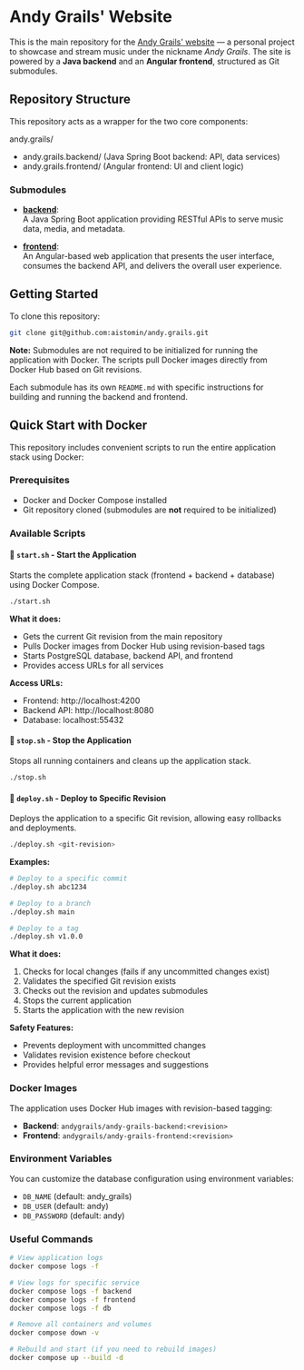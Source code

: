 # Andy Grails' Website

This is the main repository for the [Andy Grails' website](https://andy-grails.de/)
— a personal project to showcase and stream music under the nickname _Andy Grails_.
The site is powered by a **Java backend** and an **Angular frontend**, structured
as Git submodules.

## Repository Structure

This repository acts as a wrapper for the two core components:

andy.grails/

- andy.grails.backend/ (Java Spring Boot backend: API, data services)
- andy.grails.frontend/ (Angular frontend: UI and client logic)

### Submodules

- [**backend**](https://github.com/aistomin/andy.grails.backend):  
  A Java Spring Boot application providing RESTful APIs to serve music data,
  media, and metadata.

- [**frontend**](https://github.com/aistomin/andy.grails.frontend):  
  An Angular-based web application that presents the user interface, consumes
  the backend API, and delivers the overall user experience.

## Getting Started

To clone this repository:

```bash
git clone git@github.com:aistomin/andy.grails.git
```

**Note:** Submodules are not required to be initialized for running the application with Docker. The scripts pull Docker images directly from Docker Hub based on Git revisions.

Each submodule has its own `README.md` with specific instructions for building
and running the backend and frontend.

## Quick Start with Docker

This repository includes convenient scripts to run the entire application stack using Docker:

### Prerequisites

- Docker and Docker Compose installed
- Git repository cloned (submodules are **not** required to be initialized)

### Available Scripts

#### 🚀 `start.sh` - Start the Application

Starts the complete application stack (frontend + backend + database) using Docker Compose.

```bash
./start.sh
```

**What it does:**

- Gets the current Git revision from the main repository
- Pulls Docker images from Docker Hub using revision-based tags
- Starts PostgreSQL database, backend API, and frontend
- Provides access URLs for all services

**Access URLs:**

- Frontend: http://localhost:4200
- Backend API: http://localhost:8080
- Database: localhost:55432

#### 🛑 `stop.sh` - Stop the Application

Stops all running containers and cleans up the application stack.

```bash
./stop.sh
```

#### 🚀 `deploy.sh` - Deploy to Specific Revision

Deploys the application to a specific Git revision, allowing easy rollbacks and deployments.

```bash
./deploy.sh <git-revision>
```

**Examples:**

```bash
# Deploy to a specific commit
./deploy.sh abc1234

# Deploy to a branch
./deploy.sh main

# Deploy to a tag
./deploy.sh v1.0.0
```

**What it does:**

1. Checks for local changes (fails if any uncommitted changes exist)
2. Validates the specified Git revision exists
3. Checks out the revision and updates submodules
4. Stops the current application
5. Starts the application with the new revision

**Safety Features:**

- Prevents deployment with uncommitted changes
- Validates revision existence before checkout
- Provides helpful error messages and suggestions

### Docker Images

The application uses Docker Hub images with revision-based tagging:

- **Backend**: `andygrails/andy-grails-backend:<revision>`
- **Frontend**: `andygrails/andy-grails-frontend:<revision>`

### Environment Variables

You can customize the database configuration using environment variables:

- `DB_NAME` (default: andy_grails)
- `DB_USER` (default: andy)
- `DB_PASSWORD` (default: andy)

### Useful Commands

```bash
# View application logs
docker compose logs -f

# View logs for specific service
docker compose logs -f backend
docker compose logs -f frontend
docker compose logs -f db

# Remove all containers and volumes
docker compose down -v

# Rebuild and start (if you need to rebuild images)
docker compose up --build -d
```
